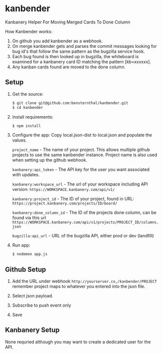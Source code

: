 kanbender
=========

Kanbanery Helper For Moving Merged Cards To Done Column

How Kanbender works:

1. On github you add kanbender as a webhook.
2. On merge kanbender gets and parses the commit messages looking for bug id's
that follow the same pattern as the bugzilla service hook.
3. Each bug found is then looked up in bugzilla, the whiteboard is examined for a
kanbanery card ID matching the pattern [kb=xxxxxx].
4. Any kanban cards found are moved to the done column.


Setup
-----

1. Get the source:

   ```sh
   $ git clone git@github.com:bensternthal/kanbender.git
   $ cd kanbender
   ```

2. Install requirements:

   ```sh
   $ npm install
   ```

3. Configure the app:
Copy local.json-dist to local.json and populate the values.

   `project_name` - The name of your project. This allows multiple github projects
   to use the same kanbender instance. Project name is also used when setting up the
   github webhook.

   `kanbanery:api_token` - The API key for the user you want associated with updates.


   `kanbanery:workspace_url` - The url of your workspace including API version: `https://WORKSPACE.kanbanery.com/api/v1/`

   `kanbanery:project_id` - The ID of your project, found in URL: `https://project.kanbanery.com/projects/ID/board/`

   `kanbanery:done_column_id` - The ID of the projects done column, can be found via this url `https://WORKSPACE.kanbanery.com/api/v1/projects/PROJECT_ID/columns.json`

   `bugzilla:api_url` - URL of the bugzilla API, either prod or dev (landfill)


4. Run app:

   ```sh
   $ nodemon app.js
   ```

Github Setup
-----
1. Add the URL under webhook `http://yourserver.co,/kanbender/PROJECT` remember
project maps to whatever you entered into the json file.

2. Select json payload.

3. Subscribe to push event only

4. Save


Kanbanery Setup
-----
None requried although you may want to create a dedicated user for the API.

